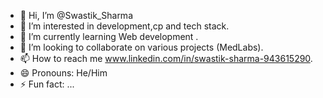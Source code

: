 - 👋 Hi, I’m @Swastik_Sharma
- 👀 I’m interested in development,cp and tech stack.
- 🌱 I’m currently learning Web development .
- 💞️ I’m looking to collaborate on various projects (MedLabs).
- 📫 How to reach me www.linkedin.com/in/swastik-sharma-943615290.
- 😄 Pronouns: He/Him
- ⚡ Fun fact: ...

<!---
Swastikghost2005/Swastikghost2005 is a ✨ special ✨ repository because its `README.md` (this file) appears on your GitHub profile.
You can click the Preview link to take a look at your changes.
--->
